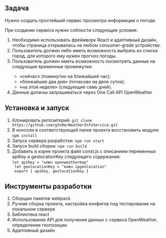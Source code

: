 <h2>Задача</h2>

<p>Нужно создать простейший сервис просмотра информации о погоде.</p>

<p>При создании сервиса нужно соблюсти следующие условия:</p>

<ol>
    <li>Необходимо использовать фреймворк React и адаптивный дизайн, чтобы страница открывалась на любом consumer-grade устройстве.</li>
    <li>Пользователь должен либо иметь возможность выбрать из списка город, для которого ему нужен прогноз погоды.</li>
    <li>Пользователь должен иметь возможность посмотреть данные на следующие временные промежутки:</li>
    <ul>
        <li>«сейчас» (поминутно на ближайший час);</li>
        <li>«ближайшие два дня» (почасово на двое суток);</li>
        <li>«на этой неделе» (следующие семь дней).</li>
    </ul>
    <li>Данные должны запрашиваться через One Call API OpenWeather</li>
</ol>

<h2>Установка и запуск</h2>

<ol>
    <li>Клонировать репозиторий: <code>git clone https://github.com/g3n0m/WeatherInfoService.git</code></li>
    <li>В консоли в соответствующей папке проекта восстановить модули: <code>npm install</code></li>
    <li>Запуск сервера разработки: <code>npm run start</code></li>
    <li>Запуск build сборки: <code>npm run build</code></li>
    <li>Добавить в корне проекта файл const.js с описанием переменных apiKey и geolocationKey следующего содержания:<br>
<code>let apiKey = "ключ openweathermap" <br/> let geolocationKey = "ключ ipgeolocation" <br/> export { apiKey, geolocationKey }</code></li>
</ol>

<h2>Инструменты разработки</h2>

<ol>
    <li>Сборщик пакетов webpack</li>
    <li>Ручная сборка проекта, настройка конфигов под тестирование на локальном сервере</li>
    <li>Библиотека react</li>
    <li>Использование API для получения данных с сервиса OpenWeather, определение геопозиции</li>
    <li>Адаптивный дизайн</li>
</ol>